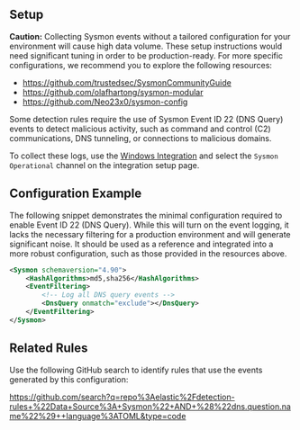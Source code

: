 ## Setup

**Caution:** Collecting Sysmon events without a tailored configuration for your environment will cause high data volume. These setup instructions would need significant tuning in order to be production-ready. For more specific configurations, we recommend you to explore the following resources:
 - https://github.com/trustedsec/SysmonCommunityGuide
 - https://github.com/olafhartong/sysmon-modular
 - https://github.com/Neo23x0/sysmon-config

Some detection rules require the use of Sysmon Event ID 22 (DNS Query) events to detect malicious activity, such as command and control (C2) communications, DNS tunneling, or connections to malicious domains.

To collect these logs, use the [Windows Integration](https://www.elastic.co/docs/current/integrations/windows) and select the `Sysmon Operational` channel on the integration setup page.

## Configuration Example

The following snippet demonstrates the minimal configuration required to enable Event ID 22 (DNS Query). While this will turn on the event logging, it lacks the necessary filtering for a production environment and will generate significant noise. It should be used as a reference and integrated into a more robust configuration, such as those provided in the resources above.

```xml
<Sysmon schemaversion="4.90">
    <HashAlgorithms>md5,sha256</HashAlgorithms>
    <EventFiltering>
        <!-- Log all DNS query events -->
        <DnsQuery onmatch="exclude"></DnsQuery>
    </EventFiltering>
</Sysmon>
```

## Related Rules

Use the following GitHub search to identify rules that use the events generated by this configuration:

https://github.com/search?q=repo%3Aelastic%2Fdetection-rules+%22Data+Source%3A+Sysmon%22+AND+%28%22dns.question.name%22%29++language%3ATOML&type=code
